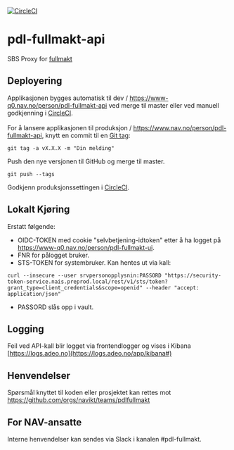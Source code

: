 [![CircleCI](https://circleci.com/gh/navikt/pdl-fullmakt-api.svg?style=svg&circle-token=deaa249d91e9850bdcf347c0aa29240c50d76e3a)](https://circleci.com/gh/navikt/pdl-fullmakt-api)

# pdl-fullmakt-api

SBS Proxy for [fullmakt](https://github.com/navikt/pdl-fullmakt-ui)


## Deployering

Applikasjonen bygges automatisk til dev / https://www-q0.nav.no/person/pdl-fullmakt-api ved merge til master eller ved manuell godkjenning i [CircleCI](https://circleci.com/gh/navikt/workflows/pdl-fullmakt-api). <br><br>
For å lansere applikasjonen til produksjon / https://www.nav.no/person/pdl-fullmakt-api, knytt en commit til en [Git tag](https://git-scm.com/book/en/v2/Git-Basics-Tagging):

```
git tag -a vX.X.X -m "Din melding"
```

Push den nye versjonen til GitHub og merge til master.

```
git push --tags
```

Godkjenn produksjonssettingen i [CircleCI](https://circleci.com/gh/navikt/workflows/pdl-fullmakt-api).

## Lokalt Kjøring


Erstatt følgende:
* OIDC-TOKEN med cookie "selvbetjening-idtoken" etter å ha logget på https://www-q0.nav.no/person/pdl-fullmakt-ui.
* FNR for pålogget bruker.
* STS-TOKEN for systembruker. Kan hentes ut via kall:

```
curl --insecure --user srvpersonopplysnin:PASSORD "https://security-token-service.nais.preprod.local/rest/v1/sts/token?grant_type=client_credentials&scope=openid" --header "accept: application/json"
```

* PASSORD slås opp i vault.


## Logging

Feil ved API-kall blir logget via frontendlogger og vises i Kibana<br>
[https://logs.adeo.no](https://logs.adeo.no/app/kibana#)

## Henvendelser

Spørsmål knyttet til koden eller prosjektet kan rettes mot https://github.com/orgs/navikt/teams/pdlfullmakt

## For NAV-ansatte

Interne henvendelser kan sendes via Slack i kanalen #pdl-fullmakt.

